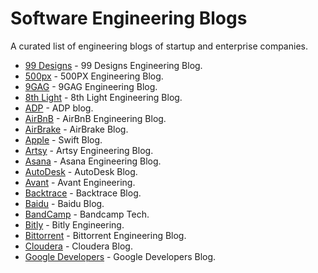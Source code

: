 # Software Engineering Blogs
A curated list of engineering blogs of startup and enterprise companies.


* [99 Designs](https://99designs.com/tech-blog/) - 99 Designs Engineering Blog.
* [500px](https://developers.500px.com/) - 500PX Engineering Blog.
* [9GAG](https://engineering.9gag.com/) - 9GAG Engineering Blog.
* [8th Light](https://8thlight.com/blog/) - 8th Light Engineering Blog.
* [ADP](https://tech.adp.com/blog/) - ADP blog.
* [AirBnB](http://nerds.airbnb.com/) - AirBnB Engineering Blog.
* [AirBrake](https://airbrake.io/blog/) - AirBrake Blog.
* [Apple](https://developer.apple.com/swift/blog/) - Swift Blog.
* [Artsy](http://artsy.github.io/) - Artsy Engineering Blog.
* [Asana](https://blog.asana.com/category/eng/) - Asana Engineering Blog.
* [AutoDesk](https://www.autodesk.com/blogs/) - AutoDesk Blog.
* [Avant](http://avant.engineering/) - Avant Engineering.
* [Backtrace](https://backtrace.io/blog/) - Backtrace Blog.
* [Baidu](https://research.baidu.com/Blog) - Baidu Blog.
* [BandCamp](https://bandcamptech.wordpress.com/) - Bandcamp Tech.
* [Bitly](https://word.bitly.com/) - Bitly Engineering.
* [Bittorrent](http://engineering.bittorrent.com/) - Bittorrent Engineering Blog.
* [Cloudera](https://blog.cloudera.com/category/technical) - Cloudera Blog.
* [Google Developers](https://developers.googleblog.com/) - Google Developers Blog.
